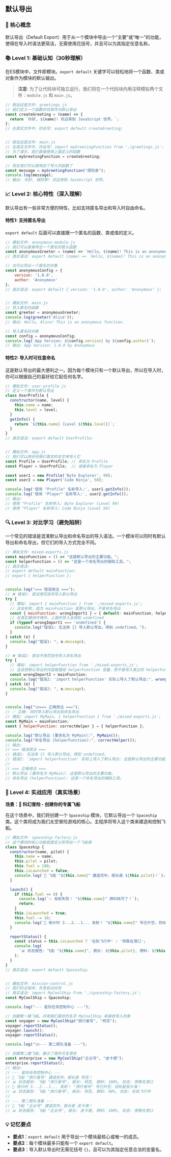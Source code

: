 ## 默认导出

### 🎯 核心概念
默认导出（Default Export）用于从一个模块中导出一个“主要”或“唯一”的功能，使得在导入时语法更简洁，无需使用花括号，并且可以为其指定任意名称。

### 📚 Level 1: 基础认知（30秒理解）
在ES模块中，文件即模块。`export default` 关键字可以轻松地将一个函数、类或对象作为模块的默认输出。

> **注意**: 为了让代码块可独立运行，我们将在一个代码块内用注释模拟两个文件：`module.js` 和 `main.js`。

```javascript
// 假设这是文件: greetings.js
// 我们定义一个函数并将其作为默认导出
const createGreeting = (name) => {
  return `你好, ${name}! 欢迎来到 JavaScript 世界。`;
};
// 在真实文件中，你会写: export default createGreeting;


// 假设这是文件: main.js
// 在真实文件中，你会写: import myGreetingFunction from './greetings.js';
// 为了演示，我们直接使用上面定义的函数
const myGreetingFunction = createGreeting;

// 现在我们可以使用这个导入的函数了
const message = myGreetingFunction("探险家");
console.log(message);
// 输出: 你好, 探险家! 欢迎来到 JavaScript 世界。
```

### 📈 Level 2: 核心特性（深入理解）
默认导出有一些非常方便的特性，比如支持匿名导出和导入时自由命名。

#### 特性1: 支持匿名导出
`export default` 后面可以直接跟一个匿名的函数、类或值的定义。

```javascript
// 模拟文件: anonymous-module.js
// 我们可以直接导出一个匿名的箭头函数
const anonymousGreeter = (name) => `Hello, ${name}! This is an anonymous function.`;
// 真实语法: export default (name) => `Hello, ${name}! This is an anonymous function.`;

// 也可以导出一个匿名的对象
const anonymousConfig = {
    version: '1.0.0',
    author: 'Anonymous'
};
// 真实语法: export default { version: '1.0.0', author: 'Anonymous' };


// 模拟文件: main.js
// 导入匿名的函数
const greeter = anonymousGreeter;
console.log(greeter('Alice'));
// 输出: Hello, Alice! This is an anonymous function.

// 导入匿名的对象
const config = anonymousConfig;
console.log(`App Version: ${config.version} by ${config.author}`);
// 输出: App Version: 1.0.0 by Anonymous
```

#### 特性2: 导入时可任意命名
这是默认导出的最大便利之一。因为每个模块只有一个默认导出，所以在导入时，你可以根据自己的喜好给它起任何名字。

```javascript
// 模拟文件: user-profile.js
// 定义一个类作为默认导出
class UserProfile {
  constructor(name, level) {
    this.name = name;
    this.level = level;
  }
  getInfo() {
    return `${this.name} (Level ${this.level})`;
  }
}
// 真实语法: export default UserProfile;


// 模拟文件: app.js
// 我们可以用任何我们喜欢的名字来导入它
const Profile = UserProfile; // 命名为 Profile
const Player = UserProfile;  // 或者命名为 Player

const user1 = new Profile('Byte Explorer', 99);
const user2 = new Player('Code Ninja', 50);

console.log('使用 "Profile" 名称导入:', user1.getInfo());
console.log('使用 "Player" 名称导入:', user2.getInfo());
// 输出:
// 使用 "Profile" 名称导入: Byte Explorer (Level 99)
// 使用 "Player" 名称导入: Code Ninja (Level 50)
```

### 🔍 Level 3: 对比学习（避免陷阱）
一个常见的错误是混淆默认导出和命名导出的导入语法。一个模块可以同时有默认导出和命名导出，但它们的导入方式完全不同。

```javascript
// 模拟文件: mixed-exports.js
const mainFunction = () => "这是默认导出的主要功能。";
const helperFunction = () => "这是一个命名导出的辅助工具。";
// 真实语法:
// export default mainFunction;
// export { helperFunction };


console.log("=== 错误用法 ===");
// ❌ 错误1: 尝试用花括号导入默认导出
try {
  // 模拟: import { mainFunction } from './mixed-exports.js';
  // 这会失败，因为 mainFunction 是默认导出，不是命名导出
  const { mainFunction: wrongImport1 } = { default: mainFunction, helperFunction };
  // 在真实模块环境中，上面的导入会得到 undefined
  if (typeof wrongImport1 === 'undefined') {
    console.log("错误1: 无法用 {} 导入默认导出，得到 undefined。");
  }
} catch (e) {
  console.log("错误1: ", e.message);
}

// ❌ 错误2: 尝试不用花括号导入命名导出
try {
  // 模拟: import helperFunction from './mixed-exports.js';
  // 这会把默认导出的内容赋值给 helperFunction 变量，而不是导入真正的 helperFunction
  const wrongImport2 = mainFunction;
  console.log("错误2: 'import helperFunction' 实际上导入了默认导出:", wrongImport2());
} catch (e) {
  console.log("错误2: ", e.message);
}


console.log("\n=== 正确用法 ===");
// ✅ 正确: 同时导入默认导出和命名导出
// 模拟: import MyMain, { helperFunction } from './mixed-exports.js';
const MyMain = mainFunction;
const { helperFunction: correctHelper } = { helperFunction };

console.log("默认导出 (重命名为 MyMain):", MyMain());
console.log("命名导出 (helperFunction):", correctHelper());
// 输出:
// === 错误用法 ===
// 错误1: 无法用 {} 导入默认导出，得到 undefined。
// 错误2: 'import helperFunction' 实际上导入了默认导出: 这是默认导出的主要功能。
//
// === 正确用法 ===
// 默认导出 (重命名为 MyMain): 这是默认导出的主要功能。
// 命名导出 (helperFunction): 这是一个命名导出的辅助工具。
```

### 🚀 Level 4: 实战应用（真实场景）
**场景：🚀 科幻冒险 - 创建你的专属飞船**

在这个场景中，我们将创建一个 `Spaceship` 模块，它默认导出一个 `Spaceship` 类。这个类将成为我们太空冒险游戏的核心。主程序将导入这个类来建造和控制飞船。

```javascript
// 模拟文件: spaceship-factory.js
// 这个模块的核心功能就是定义和导出一个飞船类
class Spaceship {
  constructor(name, pilot) {
    this.name = name;
    this.pilot = pilot;
    this.fuel = 100;
    this.isLaunched = false;
    console.log(`🔧 飞船 "${this.name}" 建造完毕，舰长是 ${this.pilot}！`);
  }

  launch() {
    if (this.fuel <= 0) {
      console.log(`💥 发射失败！ "${this.name}" 燃料耗尽了！`);
      return;
    }
    this.isLaunched = true;
    this.fuel -= 10;
    console.log(`🚀 倒计时 3...2...1... 发射！ "${this.name}" 号已升空，目标星辰大海！`);
  }

  reportStatus() {
    const status = this.isLaunched ? '在轨飞行中' : '停靠在港口';
    console.log(
      `📊 状态报告: 飞船 "${this.name}", 舰长: ${this.pilot}, 燃料: ${this.fuel}%, 状态: ${status}`
    );
  }
}
// 真实语法: export default Spaceship;


// 模拟文件: mission-control.js
// 我们的主程序，负责启动任务
// 真实语法: import MyCoolShip from './spaceship-factory.js';
const MyCoolShip = Spaceship;

console.log("--- 星际任务控制中心 ---");

// 创建第一艘飞船，并用我们喜欢的名字 MyCoolShip 来接收导入的类
const voyager = new MyCoolShip("旅行者号", "柯克");
voyager.reportStatus();
voyager.launch();
voyager.reportStatus();

console.log("\n--- 第二舰队准备 ---");

// 创建第二艘飞船，展示了类的可复用性
const enterprise = new MyCoolShip("企业号", "皮卡德");
enterprise.reportStatus();
// 输出:
// --- 星际任务控制中心 ---
// 🔧 飞船 "旅行者号" 建造完毕，舰长是 柯克！
// 📊 状态报告: 飞船 "旅行者号", 舰长: 柯克, 燃料: 100%, 状态: 停靠在港口
// 🚀 倒计时 3...2...1... 发射！ "旅行者号" 号已升空，目标星辰大海！
// 📊 状态报告: 飞船 "旅行者号", 舰长: 柯克, 燃料: 90%, 状态: 在轨飞行中
//
// --- 第二舰队准备 ---
// 🔧 飞船 "企业号" 建造完毕，舰长是 皮卡德！
// 📊 状态报告: 飞船 "企业号", 舰长: 皮卡德, 燃料: 100%, 状态: 停靠在港口
```

### 💡 记忆要点
- **要点1**：`export default` 用于导出一个模块最核心或唯一的成员。
- **要点2**：每个模块最多只能有一个 `export default`。
- **要点3**：导入默认导出时无需花括号 `{}`，且可以为其指定任意合法的变量名。

<!--
metadata:
  syntax: default-export
  concept: es-modules
  difficulty: intermediate
  dependencies: [无]
  related: [js-sec-7-2-2]
-->